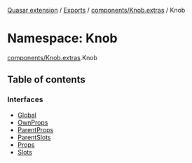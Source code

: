 [Quasar extension](../index.md) / [Exports](../modules.md) / [components/Knob.extras](components_Knob_extras.md) / Knob

# Namespace: Knob

[components/Knob.extras](components_Knob_extras.md).Knob

## Table of contents

### Interfaces

- [Global](../interfaces/components_Knob_extras.Knob.Global.md)
- [OwnProps](../interfaces/components_Knob_extras.Knob.OwnProps.md)
- [ParentProps](../interfaces/components_Knob_extras.Knob.ParentProps.md)
- [ParentSlots](../interfaces/components_Knob_extras.Knob.ParentSlots.md)
- [Props](../interfaces/components_Knob_extras.Knob.Props.md)
- [Slots](../interfaces/components_Knob_extras.Knob.Slots.md)
